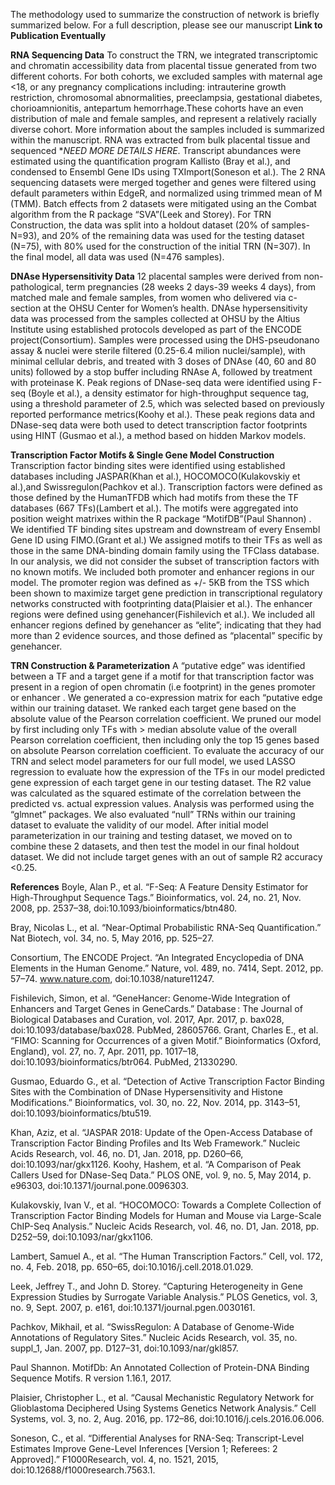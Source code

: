 The methodology used to summarize the construction of network is briefly summarized below. For a full description, please see our manuscript **Link to Publication Eventually**

**RNA Sequencing Data**
To construct the TRN, we integrated transcriptomic and chromatin accessibility data from placental tissue generated from two different cohorts. For both cohorts, we excluded samples with maternal age <18, or any pregnancy complications including: intrauterine growth restriction, chromosomal abnormalities, preeclampsia, gestational diabetes, chorioamnionitis, antepartum hemorrhage.These cohorts have an even distribution of male and female samples, and represent a relatively racially diverse cohort. More information about the samples included is summarized within the manuscript. RNA was extracted from bulk placental tissue and sequenced **NEED MORE DETAILS HERE*. Transcript abundances were estimated using the quantification program Kallisto (Bray et al.), and condensed to Ensembl Gene IDs using TXImport(Soneson et al.). The 2 RNA sequencing datasets were merged together and genes were filtered using default parameters within EdgeR, and normalized using trimmed mean of M (TMM). Batch effects from 2 datasets were mitigated using an the Combat algorithm from the R package “SVA”(Leek and Storey). For TRN Construction, the data was split into a holdout dataset (20% of samples-N=93), and 20% of the remaining data was used for the testing dataset (N=75), with 80% used for the construction of the initial TRN (N=307). In the final model, all data was used (N=476 samples).

**DNAse Hypersensitivity Data**
12 placental samples were derived from non-pathological, term pregnancies (28 weeks 2 days-39 weeks 4 days), from matched male and female samples, from women who delivered via c-section at the OHSU Center for Women’s health.   DNAse hypersensitivity data was processed from the samples collected at OHSU by the Altius Institute using established protocols developed as part of the ENCODE project(Consortium). Samples were processed using the DHS-pseudonano assay & nuclei were sterile filtered (0.25-6.4 milion nuclei/sample),  with minimal cellular debris, and treated with 3 doses of DNAse (40, 60 and 80 units) followed by a stop buffer including RNAse A, followed by treatment with proteinase K. Peak regions of DNase-seq data were identified using F-seq (Boyle et al.), a density estimator for high-throughput sequence tag, using a threshold parameter of 2.5, which was selected based on previously reported performance metrics(Koohy et al.). These peak regions data and DNase-seq data were both used to detect transcription factor footprints using HINT (Gusmao et al.), a method based on hidden Markov models. 

**Transcription Factor Motifs & Single Gene Model Construction**
Transcription factor binding sites were identified using established databases including JASPAR(Khan et al.), HOCOMOCO(Kulakovskiy et al.),and Swissregulon(Pachkov et al.). Transcription factors were defined as those defined by the HumanTFDB which had motifs from these the TF databases (667 TFs)(Lambert et al.). The motifs were aggregated into position weight matrixes within the R package “MotifDB”(Paul Shannon) . We identified TF binding sites upstream and downstream of every Ensembl Gene ID using FIMO.(Grant et al.) We assigned motifs to their TFs as well as those in the same DNA-binding domain family using the TFClass database. In our analysis, we did not consider the subset of transcription factors with no known motifs. We included both promoter and enhancer regions in our model.  The promoter region was defined as +/- 5KB from the TSS which been shown to maximize target gene prediction in transcriptional regulatory networks constructed with footprinting data(Plaisier et al.). The enhancer regions were defined using genehancer(Fishilevich et al.).  We included all enhancer regions defined by genehancer as “elite”; indicating that they had more than 2 evidence sources, and those defined as “placental” specific by genehancer. 

**TRN Construction & Parameterization**
A “putative edge” was identified between a TF and a target gene if a motif for that transcription factor was present in a region of open chromatin (i.e footprint) in the genes promoter or enhancer . We generated a co-expression matrix for each “putative edge within our training dataset.  We ranked each target gene based on the absolute value of the Pearson correlation coefficient. We pruned our model by first including only TFs with > median absolute value of the overall Pearson correlation coefficient, then including only the top 15 genes based on absolute Pearson correlation coefficient. To evaluate the accuracy of our TRN and select model parameters for our full model, we used LASSO regression to evaluate how the expression of the TFs in our model predicted gene expression of each target gene in our testing dataset. The R2  value was calculated as the squared estimate of the correlation between the predicted vs. actual expression values. Analysis was performed using the “glmnet” packages. We also evaluated “null” TRNs within our training dataset to evaluate the validity of our model. After initial model parameterization in our training and testing dataset, we moved on to combine these 2 datasets, and then test the model in our final holdout dataset. We did not include target genes with an out of sample R2 accuracy <0.25. 

**References**
Boyle, Alan P., et al. “F-Seq: A Feature Density Estimator for High-Throughput Sequence Tags.” Bioinformatics, vol. 24, no. 21, Nov. 2008, pp. 2537–38, doi:10.1093/bioinformatics/btn480.

Bray, Nicolas L., et al. “Near-Optimal Probabilistic RNA-Seq Quantification.” Nat Biotech, vol. 34, no. 5, May 2016, pp. 525–27.

Consortium, The ENCODE Project. “An Integrated Encyclopedia of DNA Elements in the Human Genome.” Nature, vol. 489, no. 7414, Sept. 2012, pp. 57–74. www.nature.com, doi:10.1038/nature11247.

Fishilevich, Simon, et al. “GeneHancer: Genome-Wide Integration of Enhancers and Target Genes in GeneCards.” Database : The Journal of Biological Databases and Curation, vol. 2017, Apr. 2017, p. bax028, doi:10.1093/database/bax028. PubMed, 28605766.
Grant, Charles E., et al. “FIMO: Scanning for Occurrences of a given Motif.” Bioinformatics (Oxford, England), vol. 27, no. 7, Apr. 2011, pp. 1017–18, doi:10.1093/bioinformatics/btr064. PubMed, 21330290.

Gusmao, Eduardo G., et al. “Detection of Active Transcription Factor Binding Sites with the Combination of DNase Hypersensitivity and Histone Modifications.” Bioinformatics, vol. 30, no. 22, Nov. 2014, pp. 3143–51, doi:10.1093/bioinformatics/btu519.

Khan, Aziz, et al. “JASPAR 2018: Update of the Open-Access Database of Transcription Factor Binding Profiles and Its Web Framework.” Nucleic Acids Research, vol. 46, no. D1, Jan. 2018, pp. D260–66, doi:10.1093/nar/gkx1126.
Koohy, Hashem, et al. “A Comparison of Peak Callers Used for DNase-Seq Data.” PLOS ONE, vol. 9, no. 5, May 2014, p. e96303, doi:10.1371/journal.pone.0096303.

Kulakovskiy, Ivan V., et al. “HOCOMOCO: Towards a Complete Collection of Transcription Factor Binding Models for Human and Mouse via Large-Scale ChIP-Seq Analysis.” Nucleic Acids Research, vol. 46, no. D1, Jan. 2018, pp. D252–59, doi:10.1093/nar/gkx1106.

Lambert, Samuel A., et al. “The Human Transcription Factors.” Cell, vol. 172, no. 4, Feb. 2018, pp. 650–65, doi:10.1016/j.cell.2018.01.029.

Leek, Jeffrey T., and John D. Storey. “Capturing Heterogeneity in Gene Expression Studies by Surrogate Variable Analysis.” PLOS Genetics, vol. 3, no. 9, Sept. 2007, p. e161, doi:10.1371/journal.pgen.0030161.

Pachkov, Mikhail, et al. “SwissRegulon: A Database of Genome-Wide Annotations of Regulatory Sites.” Nucleic Acids Research, vol. 35, no. suppl_1, Jan. 2007, pp. D127–31, doi:10.1093/nar/gkl857.

Paul Shannon. MotifDb: An Annotated Collection of Protein-DNA Binding Sequence Motifs. R version 1.16.1, 2017.

Plaisier, Christopher L., et al. “Causal Mechanistic Regulatory Network for Glioblastoma Deciphered Using Systems Genetics Network Analysis.” Cell Systems, vol. 3, no. 2, Aug. 2016, pp. 172–86, doi:10.1016/j.cels.2016.06.006.

Soneson, C., et al. “Differential Analyses for RNA-Seq: Transcript-Level Estimates Improve Gene-Level Inferences [Version 1; Referees: 2 Approved].” F1000Research, vol. 4, no. 1521, 2015, doi:10.12688/f1000research.7563.1.

